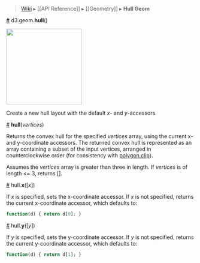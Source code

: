 > [Wiki](Home) ▸ [[API Reference]] ▸ [[Geometry]] ▸ **Hull Geom**

<a name="hull" href="Hull-Geom#hull">#</a> d3.geom.<b>hull</b>()

<a href="http://bl.ocks.org/mbostock/4341699"><img src="http://bl.ocks.org/mbostock/raw/4341699/thumbnail.png" width="202"></a>

Create a new hull layout with the default *x*- and *y*-accessors.

<a name="_hull" href="Hull-Geom#_hull">#</a> <b>hull</b>(<i>vertices</i>)

Returns the convex hull for the specified *vertices* array, using the current x- and y-coordinate accessors. The returned convex hull is represented as an array containing a subset of the input vertices, arranged in counterclockwise order (for consistency with [polygon.clip](Polygon-Geom#clip)).

Assumes the *vertices* array is greater than three in length. If *vertices* is of length <= 3, returns [].

<a name="x" href="Hull-Geom#x">#</a> hull.<b>x</b>([<i>x</i>])

If *x* is specified, sets the x-coordinate accessor. If *x* is not specified, returns the current x-coordinate accessor, which defaults to:

```js
function(d) { return d[0]; }
```

<a name="y" href="Hull-Geom#y">#</a> hull.<b>y</b>([<i>y</i>])

If *y* is specified, sets the y-coordinate accessor. If *y* is not specified, returns the current y-coordinate accessor, which defaults to:

```js
function(d) { return d[1]; }
```